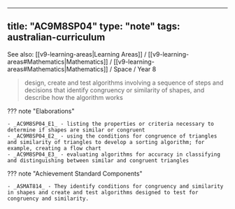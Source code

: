 
---
title: "AC9M8SP04"
type: "note"
tags: australian-curriculum
---

See also: [[v9-learning-areas|Learning Areas]] / [[v9-learning-areas#Mathematics|Mathematics]] / [[v9-learning-areas#Mathematics|Mathematics]] / Space / Year 8

> design, create and test algorithms involving a sequence of steps and decisions that identify congruency or similarity of shapes, and describe how the algorithm works

??? note "Elaborations"

	- _AC9M8SP04_E1_ - listing the properties or criteria necessary to determine if shapes are similar or congruent
	- _AC9M8SP04_E2_ - using the conditions for congruence of triangles and similarity of triangles to develop a sorting algorithm; for example, creating a flow chart
	- _AC9M8SP04_E3_ - evaluating algorithms for accuracy in classifying and distinguishing between similar and congruent triangles
??? note "Achievement Standard Components"

	- _ASMAT814_ - They identify conditions for congruency and similarity in shapes and create and test algorithms designed to test for congruency and similarity.

[//begin]: # "Autogenerated link references for markdown compatibility"
[v9-learning-areas]: ..%2Fv9-learning-areas "Learning Areas"
[//end]: # "Autogenerated link references" 
